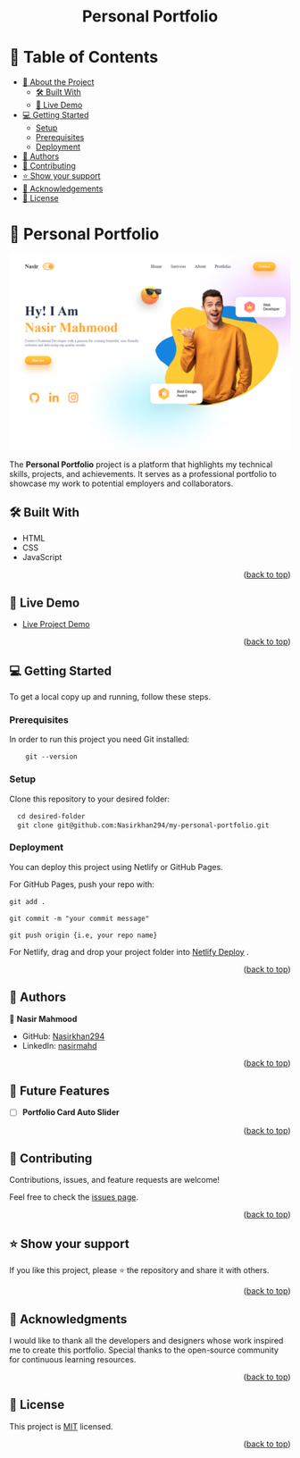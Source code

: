 <a name="readme-top"></a>

<div align="center">
  <h1><b>Personal Portfolio</b></h1>

</div>

<!-- TABLE OF CONTENTS -->

# 📗 Table of Contents

- [📖 About the Project](#about-project)
  - [🛠 Built With](#built-with)
  - [🚀 Live Demo](#live-demo)
- [💻 Getting Started](#getting-started)
  - [Setup](#setup)
  - [Prerequisites](#prerequisites)
  - [Deployment](#triangular_flag_on_post-deployment)
- [👥 Authors](#authors)
- [🤝 Contributing](#contributing)
- [⭐️ Show your support](#support)
- [🙏 Acknowledgements](#acknowledgements)
- [📝 License](#license)

<!-- PROJECT DESCRIPTION -->

# 📖 Personal Portfolio <a name="about-project"></a>

![Portfolio-image](./src/img/preview.png)

The **Personal Portfolio** project is a platform that highlights my technical skills, projects, and achievements. It serves as a professional portfolio to showcase my work to potential employers and collaborators.

## 🛠 Built With <a name="built-with"></a>

  <ul>
    <li>HTML</li>
    <li>CSS</li>
    <li>JavaScript</li>
  </ul>


<p align="right">(<a href="#readme-top">back to top</a>)</p>

<!-- LIVE DEMO -->

## 🚀 Live Demo <a name="live-demo"></a>

- [Live Project Demo](https://nasir-personal-portfolio.netlify.app/)

<p align="right">(<a href="#readme-top">back to top</a>)</p>

<!-- GETTING STARTED -->

## 💻 Getting Started <a name="getting-started"></a>

To get a local copy up and running, follow these steps.

### Prerequisites

In order to run this project you need Git installed:

```
    git --version

```

### Setup

Clone this repository to your desired folder:

```
  cd desired-folder
  git clone git@github.com:Nasirkhan294/my-personal-portfolio.git
```

### Deployment

You can deploy this project using Netlify or GitHub Pages.

For GitHub Pages, push your repo with:

```
git add .

```

```
git commit -m "your commit message"

```

```
git push origin {i.e, your repo name}

```

For Netlify, drag and drop your project folder into [Netlify Deploy](https://app.netlify.com/)
.

<p align="right">(<a href="#readme-top">back to top</a>)</p>

<!-- AUTHORS -->

## 👥 Authors <a name="authors"></a>

👤 **Nasir Mahmood**

- GitHub: [Nasirkhan294](https://github.com/Nasirkhan294)
- LinkedIn: [nasirmahd](https://www.linkedin.com/in/nasirmahdkhan/)

<p align="right">(<a href="#readme-top">back to top</a>)</p>

<!-- FUTURE FEATURES -->

## 🔭 Future Features <a name="future-features"></a>

- [ ] **Portfolio Card Auto Slider**

<p align="right">(<a href="#readme-top">back to top</a>)</p>

<!-- CONTRIBUTING -->

## 🤝 Contributing <a name="contributing"></a>

Contributions, issues, and feature requests are welcome!

Feel free to check the [issues page](../../issues/).

<p align="right">(<a href="#readme-top">back to top</a>)</p>

<!-- SUPPORT -->

## ⭐️ Show your support <a name="support"></a>

If you like this project, please ⭐️ the repository and share it with others.

<p align="right">(<a href="#readme-top">back to top</a>)</p>

<!-- ACKNOWLEDGEMENTS -->

## 🙏 Acknowledgments <a name="acknowledgements"></a>

I would like to thank all the developers and designers whose work inspired me to create this portfolio. Special thanks to the open-source community for continuous learning resources.

<p align="right">(<a href="#readme-top">back to top</a>)</p>

<!-- LICENSE -->

## 📝 License <a name="license"></a>

This project is [MIT](./LICENSE) licensed.

<p align="right">(<a href="#readme-top">back to top</a>)</p>
